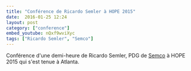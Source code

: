 ```yaml
---
title: "Conférence de Ricardo Semler à HOPE 2015"
date:  2016-01-25 12:24
layout: post
category: ["conference"]
embed_youtube: nQxf9wviXyc
tags: ["Ricardo Semler", "Semco"]
---
```




Conférence d'une demi-heure de Ricardo Semler, PDG de <a href="/semco/">Semco</a> à HOPE 2015 qui s'est tenue à Atlanta.
